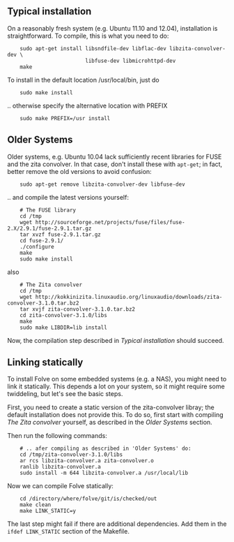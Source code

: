 ## Typical installation ##

On a reasonably fresh system (e.g. Ubuntu 11.10 and 12.04), installation is
straightforward. To compile, this is what you need to do:

        sudo apt-get install libsndfile-dev libflac-dev libzita-convolver-dev \
                             libfuse-dev libmicrohttpd-dev
        make

To install in the default location /usr/local/bin, just do

        sudo make install

.. otherwise specify the alternative location with PREFIX

        sudo make PREFIX=/usr install



## Older Systems ##

Older systems, e.g. Ubuntu 10.04 lack sufficiently recent libraries for FUSE
and the zita convolver. In that case, don't install these with `apt-get`; in
fact, better remove the old versions to avoid confusion:

        sudo apt-get remove libzita-convolver-dev libfuse-dev

.. and compile the latest versions yourself:

        # The FUSE library
        cd /tmp
        wget http://sourceforge.net/projects/fuse/files/fuse-2.X/2.9.1/fuse-2.9.1.tar.gz
        tar xvzf fuse-2.9.1.tar.gz
        cd fuse-2.9.1/
        ./configure
        make
        sudo make install

also

        # The Zita convolver
        cd /tmp
        wget http://kokkinizita.linuxaudio.org/linuxaudio/downloads/zita-convolver-3.1.0.tar.bz2
        tar xvjf zita-convolver-3.1.0.tar.bz2
        cd zita-convolver-3.1.0/libs
        make
        sudo make LIBDIR=lib install

Now, the compilation step described in *Typical installation* should succeed.



## Linking statically ##

To install Folve on some embedded systems (e.g. a NAS), you might need to link
it statically. This depends a lot on your system, so it might require some
twiddeling, but let's see the basic steps.

First, you need to create a static version of the zita-convolver libray; the
default installation does not provide this. To do so, first start
with compiling *The Zita convolver* yourself, as described in the
*Older Systems* section.

Then run the following commands:

        # .. afer compiling as described in 'Older Systems' do:
        cd /tmp/zita-convolver-3.1.0/libs
        ar rcs libzita-convolver.a zita-convolver.o
        ranlib libzita-convolver.a
        sudo install -m 644 libzita-convolver.a /usr/local/lib

Now we can compile Folve statically:

        cd /directory/where/folve/git/is/checked/out
        make clean
        make LINK_STATIC=y

The last step might fail if there are additional dependencies. Add them in the
`ifdef LINK_STATIC` section of the Makefile.

